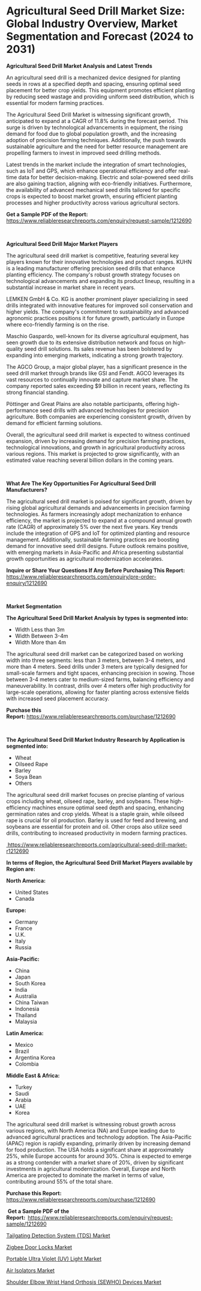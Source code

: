 <p><h1>Agricultural Seed Drill Market Size: Global Industry Overview, Market Segmentation and Forecast (2024 to 2031)</h1></p><p><strong>Agricultural Seed Drill Market Analysis and Latest Trends</strong></p>
<p><p>An agricultural seed drill is a mechanized device designed for planting seeds in rows at a specified depth and spacing, ensuring optimal seed placement for better crop yields. This equipment promotes efficient planting by reducing seed wastage and providing uniform seed distribution, which is essential for modern farming practices.</p><p>The Agricultural Seed Drill Market is witnessing significant growth, anticipated to expand at a CAGR of 11.8% during the forecast period. This surge is driven by technological advancements in equipment, the rising demand for food due to global population growth, and the increasing adoption of precision farming techniques. Additionally, the push towards sustainable agriculture and the need for better resource management are propelling farmers to invest in improved seed drilling methods.</p><p>Latest trends in the market include the integration of smart technologies, such as IoT and GPS, which enhance operational efficiency and offer real-time data for better decision-making. Electric and solar-powered seed drills are also gaining traction, aligning with eco-friendly initiatives. Furthermore, the availability of advanced mechanical seed drills tailored for specific crops is expected to boost market growth, ensuring efficient planting processes and higher productivity across various agricultural sectors.</p></p>
<p><strong>Get a Sample PDF of the Report:&nbsp;</strong> <a href="https://www.reliableresearchreports.com/enquiry/request-sample/1212690?utm_campaign=116&utm_medium=2&utm_source=Github&utm_content=ia&utm_term=27122024&utm_id=agricultural-seed-drill">https://www.reliableresearchreports.com/enquiry/request-sample/1212690</a></p>
<p>&nbsp;</p>
<p><strong>Agricultural Seed Drill Major Market Players</strong></p>
<p><p>The agricultural seed drill market is competitive, featuring several key players known for their innovative technologies and product ranges. KUHN is a leading manufacturer offering precision seed drills that enhance planting efficiency. The company's robust growth strategy focuses on technological advancements and expanding its product lineup, resulting in a substantial increase in market share in recent years.</p><p>LEMKEN GmbH & Co. KG is another prominent player specializing in seed drills integrated with innovative features for improved soil conservation and higher yields. The company's commitment to sustainability and advanced agronomic practices positions it for future growth, particularly in Europe where eco-friendly farming is on the rise.</p><p>Maschio Gaspardo, well-known for its diverse agricultural equipment, has seen growth due to its extensive distribution network and focus on high-quality seed drill solutions. Its sales revenue has been bolstered by expanding into emerging markets, indicating a strong growth trajectory.</p><p>The AGCO Group, a major global player, has a significant presence in the seed drill market through brands like GSI and Fendt. AGCO leverages its vast resources to continually innovate and capture market share. The company reported sales exceeding $9 billion in recent years, reflecting its strong financial standing.</p><p>Pöttinger and Great Plains are also notable participants, offering high-performance seed drills with advanced technologies for precision agriculture. Both companies are experiencing consistent growth, driven by demand for efficient farming solutions.</p><p>Overall, the agricultural seed drill market is expected to witness continued expansion, driven by increasing demand for precision farming practices, technological innovations, and growth in agricultural productivity across various regions. This market is projected to grow significantly, with an estimated value reaching several billion dollars in the coming years.</p></p>
<p>&nbsp;</p>
<p><strong>What Are The Key Opportunities For Agricultural Seed Drill Manufacturers?</strong></p>
<p><p>The agricultural seed drill market is poised for significant growth, driven by rising global agricultural demands and advancements in precision farming technologies. As farmers increasingly adopt mechanization to enhance efficiency, the market is projected to expand at a compound annual growth rate (CAGR) of approximately 5% over the next five years. Key trends include the integration of GPS and IoT for optimized planting and resource management. Additionally, sustainable farming practices are boosting demand for innovative seed drill designs. Future outlook remains positive, with emerging markets in Asia-Pacific and Africa presenting substantial growth opportunities as agricultural modernization accelerates.</p></p>
<p><strong>Inquire or Share Your Questions If Any Before Purchasing This Report:</strong> <a href="https://www.reliableresearchreports.com/enquiry/pre-order-enquiry/1212690?utm_campaign=116&utm_medium=2&utm_source=Github&utm_content=ia&utm_term=27122024&utm_id=agricultural-seed-drill">https://www.reliableresearchreports.com/enquiry/pre-order-enquiry/1212690</a></p>
<p>&nbsp;</p>
<p><strong>Market Segmentation</strong></p>
<p><strong>The Agricultural Seed Drill Market Analysis by types is segmented into:</strong></p>
<p><ul><li>Width Less than 3m</li><li>Width Between 3-4m</li><li>Width More than 4m</li></ul></p>
<p><p>The agricultural seed drill market can be categorized based on working width into three segments: less than 3 meters, between 3-4 meters, and more than 4 meters. Seed drills under 3 meters are typically designed for small-scale farmers and tight spaces, enhancing precision in sowing. Those between 3-4 meters cater to medium-sized farms, balancing efficiency and maneuverability. In contrast, drills over 4 meters offer high productivity for large-scale operations, allowing for faster planting across extensive fields with increased seed placement accuracy.</p></p>
<p><strong>Purchase this Report:&nbsp;</strong><a href="https://www.reliableresearchreports.com/purchase/1212690?utm_campaign=116&utm_medium=2&utm_source=Github&utm_content=ia&utm_term=27122024&utm_id=agricultural-seed-drill">https://www.reliableresearchreports.com/purchase/1212690</a></p>
<p>&nbsp;</p>
<p><strong>The Agricultural Seed Drill Market Industry Research by Application is segmented into:</strong></p>
<p><ul><li>Wheat</li><li>Oilseed Rape</li><li>Barley</li><li>Soya Bean</li><li>Others</li></ul></p>
<p><p>The agricultural seed drill market focuses on precise planting of various crops including wheat, oilseed rape, barley, and soybeans. These high-efficiency machines ensure optimal seed depth and spacing, enhancing germination rates and crop yields. Wheat is a staple grain, while oilseed rape is crucial for oil production. Barley is used for feed and brewing, and soybeans are essential for protein and oil. Other crops also utilize seed drills, contributing to increased productivity in modern farming practices.</p></p>
<p><a href="https://www.reliableresearchreports.com/agricultural-seed-drill-market-r1212690?utm_campaign=116&utm_medium=2&utm_source=Github&utm_content=ia&utm_term=27122024&utm_id=agricultural-seed-drill">&nbsp;https://www.reliableresearchreports.com/agricultural-seed-drill-market-r1212690</a></p>
<p><strong>In terms of Region, the Agricultural Seed Drill Market Players available by Region are:</strong></p>
<p>
    <p> <strong> North America: </strong>
        <ul>
            <li>United States</li>
            <li>Canada</li>
        </ul>
        </p> 
    <p> <strong> Europe: </strong>
        <ul>
            <li>Germany</li>
            <li>France</li>
            <li>U.K.</li>
            <li>Italy</li>
            <li>Russia</li>
        </ul>
        </p> 
    <p> <strong> Asia-Pacific: </strong>
        <ul>
            <li>China</li>
            <li>Japan</li>
            <li>South Korea</li>
            <li>India</li>
            <li>Australia</li>
            <li>China Taiwan</li>
            <li>Indonesia</li>
            <li>Thailand</li>
            <li>Malaysia</li>
        </ul>
        </p> 
    <p> <strong> Latin America: </strong>
        <ul>
            <li>Mexico</li>
            <li>Brazil</li>
            <li>Argentina Korea</li>
            <li>Colombia</li>
        </ul>
        </p> 
    <p> <strong> Middle East & Africa: </strong>
        <ul>
            <li>Turkey</li>
            <li>Saudi</li>
            <li>Arabia</li>
            <li>UAE</li>
            <li>Korea</li>
        </ul>
    </p>
    </p>
<p><p>The agricultural seed drill market is witnessing robust growth across various regions, with North America (NA) and Europe leading due to advanced agricultural practices and technology adoption. The Asia-Pacific (APAC) region is rapidly expanding, primarily driven by increasing demand for food production. The USA holds a significant share at approximately 25%, while Europe accounts for around 30%. China is expected to emerge as a strong contender with a market share of 20%, driven by significant investments in agricultural modernization. Overall, Europe and North America are projected to dominate the market in terms of value, contributing around 55% of the total share.</p></p>
<p><strong>Purchase this Report: </strong><a href="https://www.reliableresearchreports.com/purchase/1212690?utm_campaign=116&utm_medium=2&utm_source=Github&utm_content=ia&utm_term=27122024&utm_id=agricultural-seed-drill">https://www.reliableresearchreports.com/purchase/1212690</a></p>
<p>&nbsp;<strong>Get a Sample PDF of the Report:&nbsp;&nbsp;</strong><a href="https://www.reliableresearchreports.com/enquiry/request-sample/1212690?utm_campaign=116&utm_medium=2&utm_source=Github&utm_content=ia&utm_term=27122024&utm_id=agricultural-seed-drill">https://www.reliableresearchreports.com/enquiry/request-sample/1212690</a></p>
<p><strong></strong></p>
<p><p><a href="https://github.com/flnordan65e0/Market-Research-Report-List-1/blob/main/tailgating-detection-system-tds-market.md?utm_campaign=116&utm_medium=2&utm_source=Github&utm_content=ia&utm_term=27122024&utm_id=agricultural-seed-drill">Tailgating Detection System (TDS) Market</a></p><p><a href="https://github.com/hammelximalschid/Market-Research-Report-List-1/blob/main/zigbee-door-locks-market.md?utm_campaign=116&utm_medium=2&utm_source=Github&utm_content=ia&utm_term=27122024&utm_id=agricultural-seed-drill">Zigbee Door Locks Market</a></p><p><a href="https://github.com/antonioc6hal/Market-Research-Report-List-1/blob/main/portable-ultra-violet-uv-light-market.md?utm_campaign=116&utm_medium=2&utm_source=Github&utm_content=ia&utm_term=27122024&utm_id=agricultural-seed-drill">Portable Ultra Violet (UV) Light Market</a></p><p><a href="https://github.com/lindaopodray/Market-Research-Report-List-1/blob/main/air-isolators-market.md?utm_campaign=116&utm_medium=2&utm_source=Github&utm_content=ia&utm_term=27122024&utm_id=agricultural-seed-drill">Air Isolators Market</a></p><p><a href="https://github.com/rodinayygacklezi/Market-Research-Report-List-1/blob/main/shoulder-elbow-wrist-hand-orthosis-sewho-devices-market.md?utm_campaign=116&utm_medium=2&utm_source=Github&utm_content=ia&utm_term=27122024&utm_id=agricultural-seed-drill">Shoulder Elbow Wrist Hand Orthosis (SEWHO) Devices Market</a></p></p>